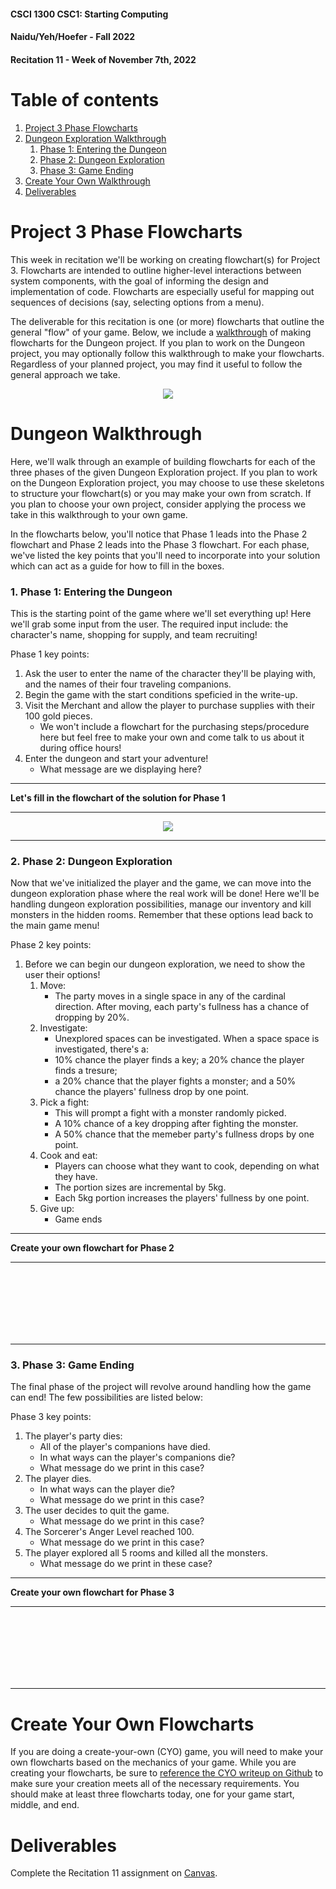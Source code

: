 #### **CSCI 1300 CSC1: Starting Computing**
#### **Naidu/Yeh/Hoefer - Fall 2022**
#### **Recitation 11 - Week of November 7th, 2022**

# Table of contents
1. [Project 3 Phase Flowcharts](#projectphases)
2. [Dungeon Exploration Walkthrough](#walkthrough)
   1. [Phase 1: Entering the Dungeon](#phase1)
   2. [Phase 2: Dungeon Exploration](#phase2)
   3. [Phase 3: Game Ending](#phase3)
3. [Create Your Own Walkthrough](#CYO)
3. [Deliverables](#deliverables)

# Project 3 Phase Flowcharts <a name="projectphases"></a>
This week in recitation we'll be working on creating flowchart(s) for Project 3. Flowcharts are intended to outline higher-level interactions between system components, with the goal of informing the design and implementation of code. Flowcharts are especially useful for mapping out sequences of decisions (say, selecting options from a menu).

The deliverable for this recitation is one (or more) flowcharts that outline the general "flow" of your game. Below, we include a [walkthrough](#walkthrough) of making flowcharts for the Dungeon project. If you plan to work on the Dungeon project, you may optionally follow this walkthrough to make your flowcharts. Regardless of your planned project, you may find it useful to follow the general approach we take.

<p align="center">
  <img src="images/dragon.png" />
</p>

# Dungeon Walkthrough <a name="walkthrough"></a>

Here, we'll walk through an example of building flowcharts for each of the three phases of the given Dungeon Exploration project. If you plan to work on the Dungeon Exploration project, you may choose to use these skeletons to structure your flowchart(s) or you may make your own from scratch. If you plan to choose your own project, consider applying the process we take in this walkthrough to your own game.

In the flowcharts below, you'll notice that Phase 1 leads into the Phase 2 flowchart and Phase 2 leads into the Phase 3 flowchart. For each phase, we've listed the key points that you'll need to incorporate into your solution which can act as a guide for how to fill in the boxes.

### 1. **Phase 1: Entering the Dungeon** <a name="phase1"></a>

This is the starting point of the game where we'll set everything up! Here we'll grab some input from the user. The required input include: the character's name, shopping for supply, and team recruiting! 

Phase 1 key points:
1. Ask the user to enter the name of the character they'll be playing with, and the names of their four traveling companions. 
2. Begin the game with the start conditions speficied in the write-up.
2. Visit the Merchant and allow the player to purchase supplies with their 100 gold pieces.
    * We won't include a flowchart for the purchasing steps/procedure here but feel free to make your own and come talk to us about it during office hours!
3. Enter the dungeon and start your adventure!
    * What message are we displaying here? 

-----------------------------

**Let's fill in the flowchart of the solution for Phase 1** 

-----------------------------

<p align="center">
  <img src="images/rec11_phase1.png" />
</p>

-----------------------------

### 2. **Phase 2: Dungeon Exploration** <a name="phase2"></a>
Now that we've initialized the player and the game, we can move into the dungeon exploration phase where the real work will be done! Here we'll be handling dungeon exploration possibilities, manage our inventory and kill monsters in the hidden rooms. Remember that these options lead back to the main game menu!

Phase 2 key points:
1. Before we can begin our dungeon exploration, we need to show the user their options!
    1. Move:
        * The party moves in a single space in any of the cardinal direction. After moving, each party's fullness has a chance of dropping by 20%.
    2. Investigate:
        * Unexplored spaces can be investigated. When a space space is investigated, there's a: 
        *  10% chance the player finds a key; a 20% chance the player finds a tresure; 
        * a 20% chance that the player fights a monster; and a 50% chance the players' fullness drop by one point.
    3. Pick a fight:
        * This will prompt a fight with a monster randomly picked.
        * A 10% chance of a key dropping after fighting the monster.
        * A 50% chance that the memeber party's fullness drops by one point.
    4. Cook and eat:
        * Players can choose what they want to cook, depending on what they have.
        * The portion sizes are incremental by 5kg.
        * Each 5kg portion increases the players' fullness by one point.
    5. Give up:
        * Game ends

-----------------------------

**Create your own flowchart for Phase 2** 

-----------------------------

<br/>
<br/>
<br/>
<br/>
<br/>
<br/>

-----------------------------


### 3. **Phase 3: Game Ending**  <a name="phase3"></a>
The final phase of the project will revolve around handling how the game can end! The few possibilities are listed below:

Phase 3 key points:
1. The player's party dies:
    * All of the player's companions have died.
    * In what ways can the player's companions die?
    * What message do we print in this case?
2. The player dies.
    * In what ways can the player die?
    * What message do we print in this case?
2. The user decides to quit the game. 
    * What message do we print in this case?
3. The Sorcerer's Anger Level reached 100.
    * What message do we print in this case?
3. The player explored all 5 rooms and killed all the monsters. 
    * What message do we print in these case?

-----------------------------

**Create your own flowchart for Phase 3** 

-----------------------------

<br/>
<br/>
<br/>
<br/>
<br/>
<br/>

-----------------------------

# Create Your Own Flowcharts <a name="CYO"></a>

If you are doing a create-your-own (CYO) game, you will need to make your own flowcharts based on the mechanics of your game. While you are creating your flowcharts, be sure to [reference the CYO writeup on Github](https://github.com/CSCI1300-StartingComputing/CSCI1300-Fall2022/blob/main/project/project3/project3CYO.md#requirements-) to make sure your creation meets all of the necessary requirements. You should make at least three flowcharts today, one for your game start, middle, and end. 


# Deliverables <a name="deliverables"></a>
Complete the Recitation 11 assignment on [Canvas](https://canvas.colorado.edu/courses/85979/quizzes/287797).
